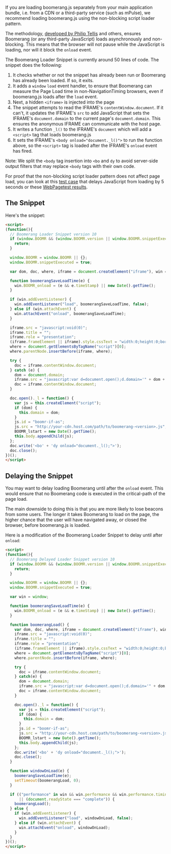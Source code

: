 If you are loading boomerang.js separately from your main application bundle, i.e.
from a CDN or a third-party service (such as mPulse), we recommend loading boomerang.js
using the non-blocking script loader pattern.

The methodology, [developed by Philip Tellis](http://www.lognormal.com/blog/2012/12/12/the-script-loader-pattern/)
and others, ensures Boomerang (or any third-party JavaScript) loads asynchronously
and non-blocking.  This means that the browser will not pause while the JavaScript
is loading, nor will it block the `onload` event.

The Boomerang Loader Snippet is currently around 50 lines of code.  The snippet
does the following:

1. It checks whether or not the snippet has already been run or Boomerang has already
    been loaded.  If so, it exits.
2. It adds a `window` `load` event handler, to ensure that Boomerang can measure
    the Page Load time in non-NavigationTiming browsers, even if boomerang.js
    loads after the `load` event.
3. Next, a hidden `<iframe>` is injected into the page
4. The snippet attempts to read the IFRAME's `contentWindow.document`.  If it can't,
    it updates the IFRAME's `src` to add JavaScript that sets the IFRAME's `document.domain`
    to the current page's `document.domain`.  This ensures the anonymous IFRAME
    can communicate with the host page.
5. It writes a function `_l()` to the IFRAME's `document` which will add a
    `<script>` tag that loads boomerang.js
6. It sets the IFRAME's `<body onload="document._l()">` to run the function
    above, so the `<script>` tag is loaded after the IFRAME's `onload` event has fired.

Note: We split the `<body` tag insertion into `<bo` and `dy` to avoid server-side output filters that may replace `<body` tags with their own code.

For proof that the non-blocking script loader pattern does not affect page load,
you can look at this
[test case](http://dev.nicj.net/boomerang-audit/test-mpulse-loader-snippet-delayed.html)
that delays JavaScript from loading by 5 seconds or these
[WebPagetest results](https://www.webpagetest.org/result/171221_HD_bb090190517fa8dd101859e8c1f327fe/).

## The Snippet

Here's the snippet:

```html
<script>
(function(){
  // Boomerang Loader Snippet version 10
  if (window.BOOMR && (window.BOOMR.version || window.BOOMR.snippetExecuted)) {
    return;
  }

  window.BOOMR = window.BOOMR || {};
  window.BOOMR.snippetExecuted = true;

  var dom, doc, where, iframe = document.createElement("iframe"), win = window;

  function boomerangSaveLoadTime(e) {
    win.BOOMR_onload = (e && e.timeStamp) || new Date().getTime();
  }

  if (win.addEventListener) {
    win.addEventListener("load", boomerangSaveLoadTime, false);
  } else if (win.attachEvent) {
    win.attachEvent("onload", boomerangSaveLoadTime);
  }

  iframe.src = "javascript:void(0)";
  iframe.title = "";
  iframe.role = "presentation";
  (iframe.frameElement || iframe).style.cssText = "width:0;height:0;border:0;display:none;";
  where = document.getElementsByTagName("script")[0];
  where.parentNode.insertBefore(iframe, where);

  try {
    doc = iframe.contentWindow.document;
  } catch (e) {
    dom = document.domain;
    iframe.src = "javascript:var d=document.open();d.domain='" + dom + "';void(0);";
    doc = iframe.contentWindow.document;
  }

  doc.open()._l = function() {
    var js = this.createElement("script");
    if (dom) {
      this.domain = dom;
    }
    js.id = "boomr-if-as";
    js.src = "http://your-cdn.host.com/path/to/boomerang-<version>.js";
    BOOMR_lstart = new Date().getTime();
    this.body.appendChild(js);
  };
  doc.write('<bo' + 'dy onload="document._l();">');
  doc.close();
})();
</script>
```

## Delaying the Snippet

You may want to delay loading Boomerang until after the `onload` event.  This would
ensure that no Boomerang code is executed in the critical-path of the page load.

The main downside to doing this is that you are more likely to lose beacons
from some users.  The longer it takes Boomerang to load on the page, the higher
chance that the user will have navigated away, or closed the browser, before
boomerang.js is loaded.

Here is a modification of the Boomerang Loader Snippet to delay until after
`onload`:

```html
<script>
(function(){
  // Boomerang Delayed Loader Snippet version 10
  if (window.BOOMR && (window.BOOMR.version || window.BOOMR.snippetExecuted)) {
    return;
  }

  window.BOOMR = window.BOOMR || {};
  window.BOOMR.snippetExecuted = true;

  var win = window;

  function boomerangSaveLoadTime(e) {
    win.BOOMR_onload = (e && e.timeStamp) || new Date().getTime();
  }

  function boomerangLoad() {
    var dom, doc, where, iframe = document.createElement("iframe"), win = window;
    iframe.src = "javascript:void(0)";
    iframe.title = "";
    iframe.role = "presentation";
    (iframe.frameElement || iframe).style.cssText = "width:0;height:0;border:0;display:none;";
    where = document.getElementsByTagName("script")[0];
    where.parentNode.insertBefore(iframe, where);

    try {
      doc = iframe.contentWindow.document;
    } catch(e) {
      dom = document.domain;
      iframe.src = "javascript:var d=document.open();d.domain='" + dom + "';void(0);";
      doc = iframe.contentWindow.document;
    }

    doc.open()._l = function() {
      var js = this.createElement("script");
      if (dom) {
        this.domain = dom;
      }
      js.id = "boomr-if-as";
      js.src = "http://your-cdn.host.com/path/to/boomerang-<version>.js";
      BOOMR_lstart = new Date().getTime();
      this.body.appendChild(js);
    };
    doc.write('<bo' + 'dy onload="document._l();">');
    doc.close();
  }

  function windowOnLoad(e) {
    boomerangSaveLoadTime(e);
    setTimeout(boomerangLoad, 0);
  }

  if (("performance" in win && win.performance && win.performance.timing && win.performance.timing.loadEventStart)
      || (document.readyState === "complete")) {
    boomerangLoad();
  } else {
    if (win.addEventListener) {
      win.addEventListener("load", windowOnLoad, false);
    } else if (win.attachEvent) {
      win.attachEvent("onload", windowOnLoad);
    }
  }
})();
</script>
```
